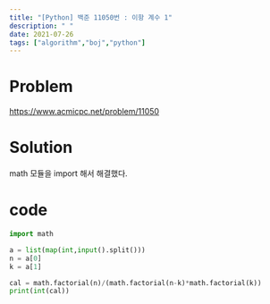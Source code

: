 ```yaml
---
title: "[Python] 백준 11050번 : 이항 계수 1"
description: " "
date: 2021-07-26
tags: ["algorithm","boj","python"]
---
```

# Problem
<https://www.acmicpc.net/problem/11050>

# Solution
math 모듈을 import 해서 해결했다.
# code
```py
import math

a = list(map(int,input().split()))
n = a[0]
k = a[1]

cal = math.factorial(n)/(math.factorial(n-k)*math.factorial(k))
print(int(cal))
```